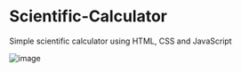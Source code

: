# Scientific-Calculator

Simple scientific calculator using HTML, CSS and JavaScript


![image](https://github.com/aniket7277/Scientific-Calculator/assets/69573154/8d7bd904-7ef0-43d7-8a2d-0066be4c7a65)
